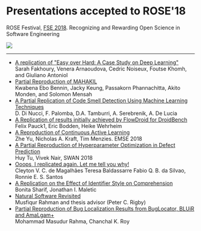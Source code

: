 # Presentations accepted to ROSE'18    
    
    
ROSE Festival, [FSE 2018](https://2018.fseconference.org/track/fse-2018-The-ROSE-Festival-Recognizing-and-Rewarding-Open-Science-in-Software-Engineering).  Recognizing and Rewarding Open Science in Software Engineering    
    
![](../etc/img/rose.png)    
    
_____    
    
    
-  [A replication of "Easy over Hard: A Case Study on Deep Learning"](ROSE-FSE18_paper_1.pdf)       
 Sarah Fakhoury, Venera Arnaoudova, Cedric Noiseux, Foutse Khomh, and Giuliano Antoniol
-  [Partial Reproduction of MAHAKIL](ROSE-FSE18_paper_3.pdf)    
Kwabena Ebo Bennin, Jacky Keung, Passakorn Phannachitta, Akito Monden, and Solomon Mensah
- [ A Partial Replication of Code Smell Detection Using Machine Learning Techniques](ROSE-FSE18_paper_5.pdf)    
D. Di Nucci, F. Palomba, D.A. Tamburri, A. Serebrenik, A. De Lucia    
- [ A Replication of results initially achieved by FlowDroid for DroidBench](ROSE-FSE18_paper_6.pdf)    
Felix Pauck1, Eric Bodden, Heike Wehrheim
- [ A Reproduction of Continuous Active Learning ](ROSE-FSE18_paper_7.pdf)    
 Zhe Yu, Nicholas A. Kraft, Tim Menzies. EMSE 2018
- [ A Partial Reproduction of Hyperparameter Optimization in Defect Prediction ](ROSE-FSE18_paper_8.pdf)    
 Huy Tu, Vivek Nair, SWAN 2018    
- [ Ooops, I replicated again. Let me tell you why! ](ROSE-FSE18_paper_9.pdf)    
 Cleyton V. C. de Magalhães Teresa Baldassarre Fabio Q. B. da Silvao, Ronnie E. S. Santos
- [ A Replication on the Effect of Identifier Style on Comprehension](ROSE-FSE18_paper_10.pdf)    
 Bonita Sharif, Jonathan I. Maletic    
- [ Natural Software Revisited ](ROSE-FSE18_paper_11.pdf)    
 Musfiqur Rahman and thesis advisor (Peter C. Rigby)
- [ Partial Reproduction of Bug Localization Results from BugLocator, BLUiR and AmaLgam+ ](ROSE-FSE18_paper_12.pdf)    
Mohammad Masudur Rahma, Chanchal K. Roy
    
